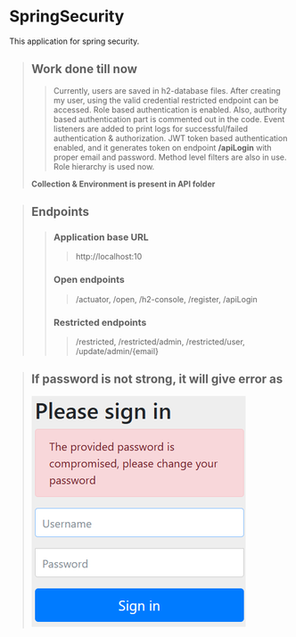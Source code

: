 # SpringSecurity

This application for spring security.

> ## Work done till now
> > Currently, users are saved in h2-database files.
After creating my user, using the valid credential restricted endpoint can be accessed. 
Role based authentication is enabled. Also, authority based authentication part is commented out in the code. 
Event listeners are added to print logs for successful/failed authentication & authorization. 
JWT token based authentication enabled, and it generates token on endpoint **/apiLogin** with proper email and password. 
Method level filters are also in use. Role hierarchy is used now.
> 
> **Collection & Environment is present in API folder**

> ## Endpoints
> > ### Application base URL
> > > http://localhost:10
> > ### Open endpoints
> > > /actuator, /open, /h2-console, /register, /apiLogin
> > ### Restricted endpoints
> > > /restricted, /restricted/admin, /restricted/user, /update/admin/{email}

> ## If password is not strong, it will give error as 
> ![img.png](img.png)